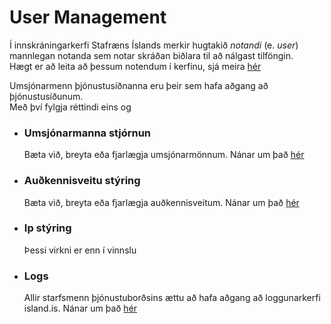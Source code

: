 # User Management

Í innskráningarkerfi Stafræns Íslands merkir hugtakið _notandi_ (e. _user_) mannlegan notanda sem notar skráðan biðlara til að nálgast tilföngin.  
Hægt er að leita að þessum notendum í kerfinu, sjá meira [hér](system-users.md)

Umsjónarmenn þjónustusíðnanna eru þeir sem hafa aðgang að þjónustusíðunum.  
Með því fylgja réttindi eins og

- ### Umsjónarmanna stjórnun

  Bæta við, breyta eða fjarlægja umsjónarmönnum. Nánar um það [hér](admin-control.md#admin-users)

- ### Auðkennisveitu stýring

  Bæta við, breyta eða fjarlægja auðkennisveitum. Nánar um það [hér](admin-control.md#identity-providers)

- ### Ip stýring

  Þessi virkni er enn í vinnslu

- ### Logs

  Allir starfsmenn þjónustuborðsins ættu að hafa aðgang að loggunarkerfi island.is. Nánar um það [hér](admin-control.md#logs)
